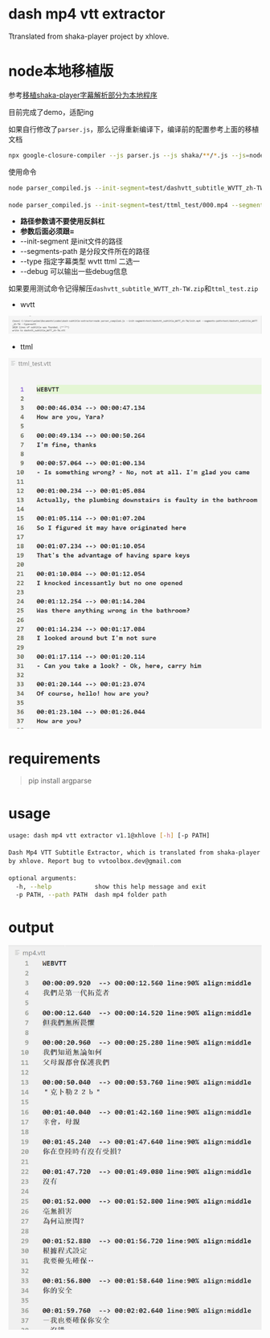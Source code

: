 # dash mp4 vtt extractor

Ttranslated from shaka-player project by xhlove.

# node本地移植版

参考[移植shaka-player字幕解析部分为本地程序](移植shaka-player字幕解析部分为本地程序.md)

目前完成了demo，适配ing

如果自行修改了`parser.js`，那么记得重新编译下，编译前的配置参考上面的移植文档

```bash
npx google-closure-compiler --js parser.js --js shaka/**/*.js --js=node_modules/xmldom/**/*.js --js=node_modules/google-closure-library/**/*.js --js=!**/goog/asserts/asserts.js --dependency_mode=PRUNE --entry_point=goog:parser --js_output_file=parser_compiled.js
```

使用命令

```bash
node parser_compiled.js --init-segment=test/dashvtt_subtitle_WVTT_zh-TW/init.mp4 --segments-path=test/dashvtt_subtitle_WVTT_zh-TW --type=wvtt

node parser_compiled.js --init-segment=test/ttml_test/000.mp4 --segments-path=test/ttml_test --type=ttml
```

- **路径参数请不要使用反斜杠**
- **参数后面必须跟=**
- --init-segment 是init文件的路径
- --segments-path 是分段文件所在的路径
- --type 指定字幕类型 wvtt ttml 二选一
- --debug 可以输出一些debug信息

如果要用测试命令记得解压`dashvtt_subtitle_WVTT_zh-TW.zip`和`ttml_test.zip`

- wvtt

![](images/Snipaste_2021-09-06_22-11-33.png)

- ttml

![](images/Snipaste_2021-09-06_23-54-31.png)

# requirements

> pip install argparse

# usage

```bash
usage: dash mp4 vtt extractor v1.1@xhlove [-h] [-p PATH]

Dash Mp4 VTT Subtitle Extractor, which is translated from shaka-player project
by xhlove. Report bug to vvtoolbox.dev@gmail.com

optional arguments:
  -h, --help            show this help message and exit
  -p PATH, --path PATH  dash mp4 folder path
```

# output

![example](/output.png)